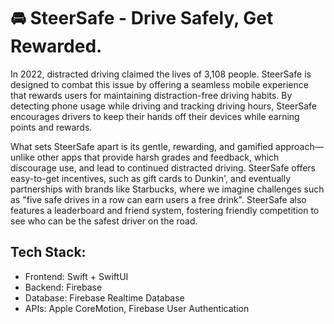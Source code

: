 # 🚘 SteerSafe - Drive Safely, Get Rewarded.

In 2022, distracted driving claimed the lives of 3,108 people. SteerSafe is designed to combat this issue by offering a seamless mobile experience that rewards users for maintaining distraction-free driving habits. By detecting phone usage while driving and tracking driving hours, SteerSafe encourages drivers to keep their hands off their devices while earning points and rewards.

What sets SteerSafe apart is its gentle, rewarding, and gamified approach—unlike other apps that provide harsh grades and feedback, which discourage use, and lead to continued distracted driving. SteerSafe offers easy-to-get incentives, such as gift cards to Dunkin', and eventually partnerships with brands like Starbucks, where we imagine challenges such as "five safe drives in a row can earn users a free drink". SteerSafe also features a leaderboard and friend system, fostering friendly competition to see who can be the safest driver on the road.

## Tech Stack:
- Frontend: Swift + SwiftUI
- Backend: Firebase
- Database: Firebase Realtime Database
- APIs: Apple CoreMotion, Firebase User Authentication
